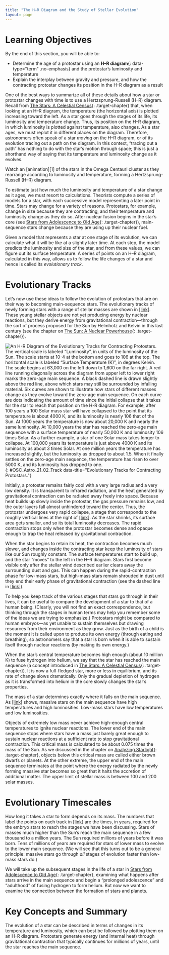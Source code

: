 ```yaml
---
title: "The H–R Diagram and the Study of Stellar Evolution"
layout: page
---
```



# Learning Objectives

By the end of this section, you will be able to:

* Determine the age of a protostar using an **H–R diagram**{: data-type="term" .no-emphasis} and the protostar’s luminosity and temperature
* Explain the interplay between gravity and pressure, and how the contracting protostar changes its position in the H–R diagram as a result

One of the best ways to summarize all of these details about how a star or protostar changes with time is to use a Hertzsprung-Russell (H–R) diagram. Recall from [The Stars: A Celestial Census](/m59897){: .target-chapter} that, when looking at an H–R diagram, the temperature (the horizontal axis) is plotted increasing toward the left. As a star goes through the stages of its life, its luminosity and temperature change. Thus, its position on the H–R diagram, in which luminosity is plotted against temperature, also changes. As a star ages, we must replot it in different places on the diagram. Therefore, astronomers often speak of a star *moving* on the H–R diagram, or of its evolution tracing out a path on the diagram. In this context, “tracing out a path” has nothing to do with the star’s motion through space; this is just a shorthand way of saying that its temperature and luminosity change as it evolves.

<div data-type="note" class="note astronomy link-to-learning" markdown="1">
Watch an [animation][1] of the stars in the Omega Centauri cluster as they rearrange according to luminosity and temperature, forming a Hertzsprung-Russell (H–R) diagram.

</div>

To estimate just how much the luminosity and temperature of a star change as it ages, we must resort to calculations. Theorists compute a series of models for a star, with each successive model representing a later point in time. Stars may change for a variety of reasons. Protostars, for example, change in size because they are contracting, and their temperature and luminosity change as they do so. After nuclear fusion begins in the star’s core (see [Stars from Adolescence to Old Age](/m59924){: .target-chapter}), main-sequence stars change because they are using up their nuclear fuel.

Given a model that represents a star at one stage of its evolution, we can calculate what it will be like at a slightly later time. At each step, the model predicts the luminosity and size of the star, and from these values, we can figure out its surface temperature. A series of points on an H–R diagram, calculated in this way, allows us to follow the life changes of a star and hence is called its *evolutionary track*.

# Evolutionary Tracks

Let’s now use these ideas to follow the evolution of protostars that are on their way to becoming main-sequence stars. The evolutionary tracks of newly forming stars with a range of stellar masses are shown in [\[link\]](#OSC_Astro_21_02_Track). These young stellar objects are not yet producing energy by nuclear reactions, but they derive energy from gravitational contraction—through the sort of process proposed for the Sun by Helmhotz and Kelvin in this last century (see the chapter on [The Sun: A Nuclear Powerhouse](/m59880){: .target-chapter}).

 ![An H-R Diagram of the Evolutionary Tracks for Contracting Protostars. The vertical scale is labeled &#x201C;Luminosity&#x201D;, in units of the luminosity of the Sun. The scale starts at 10-4 at the bottom and goes to 106 at the top. The horizontal scale is labeled &#x201C;Surface Temperature (K)&#x201D;, in degrees Kelvin. The scale begins at 63,000 on the left down to 1,600 on the far right. A red line running diagonally across the diagram from upper left to lower right marks the zero-age main sequence. A black dashed line is drawn slightly above the red line, above which stars may still be surrounded by infalling material. Six curves are shown to illustrate how stars of different masses change as they evolve toward the zero-age main sequence. On each curve are dots indicating the amount of time since the initial collapse that it takes for the star to reach that position on the H-R diagram. For example, after 100 years a 100 Solar mass star will have collapsed to the point that its temperature is about 4000 K, and its luminosity is nearly 106 that of the Sun. At 1000 years the temperature is now about 20,000 K and nearly the same luminosity. At 10,000 years the star has reached the zero-age main sequence with a surface temperature of nearly 50,000 K and luminosity 106 times Solar. As a further example, a star of one Solar mass takes longer to collapse. At 100,000 years its temperature is just above 4000 K and its luminosity as about 3 times Solar. At one million years the temperature has increased slightly, but the luminosity as dropped to about 1.5. When it finally settles on the zero-age main sequence, the temperature has risen to over 5000 K, and its luminosity has dropped to one.](../resources/OSC_Astro_21_02_Track.jpg "Tracks are plotted on the H&#x2013;R diagram to show how stars of different masses change during the early parts of their lives. The number next to each dark point on a track is the rough number of years it takes an embryo star to reach that stage (the numbers are the result of computer models and are therefore not well known). Note that the surface temperature (K) on the horizontal axis increases toward the left. You can see that the more mass a star has, the shorter time it takes to go through each stage. Stars above the dashed line are typically still surrounded by infalling material and are hidden by it."){: #OSC_Astro_21_02_Track data-title="Evolutionary Tracks for Contracting Protostars."}

Initially, a protostar remains fairly cool with a very large radius and a very low density. It is transparent to infrared radiation, and the heat generated by gravitational contraction can be radiated away freely into space. Because heat builds up slowly inside the protostar, the gas pressure remains low, and the outer layers fall almost unhindered toward the center. Thus, the protostar undergoes very rapid collapse, a stage that corresponds to the roughly vertical lines at the right of [\[link\]](#OSC_Astro_21_02_Track). As the star shrinks, its surface area gets smaller, and so its total luminosity decreases. The rapid contraction stops only when the protostar becomes dense and opaque enough to trap the heat released by gravitational contraction.

When the star begins to retain its heat, the contraction becomes much slower, and changes inside the contracting star keep the luminosity of stars like our Sun roughly constant. The surface temperatures start to build up, and the star “moves” to the left in the H–R diagram. Stars first become visible only after the stellar wind described earlier clears away the surrounding dust and gas. This can happen during the rapid-contraction phase for low-mass stars, but high-mass stars remain shrouded in dust until they end their early phase of gravitational contraction (see the dashed line in [\[link\]](#OSC_Astro_21_02_Track)).

To help you keep track of the various stages that stars go through in their lives, it can be useful to compare the development of a star to that of a human being. (Clearly, you will not find an exact correspondence, but thinking through the stages in human terms may help you remember some of the ideas we are trying to emphasize.) Protostars might be compared to human embryos—as yet unable to sustain themselves but drawing resources from their environment as they grow. Just as the birth of a child is the moment it is called upon to produce its own energy (through eating and breathing), so astronomers say that a star is born when it is able to sustain itself through nuclear reactions (by making its own energy.)

When the star’s central temperature becomes high enough (about 10 million K) to fuse hydrogen into helium, we say that the star has reached the main sequence (a concept introduced in [The Stars: A Celestial Census](/m59897){: .target-chapter}). It is now a full-fledged star, more or less in equilibrium, and its rate of change slows dramatically. Only the gradual depletion of hydrogen as it is transformed into helium in the core slowly changes the star’s properties.

The mass of a star determines exactly where it falls on the main sequence. As [\[link\]](#OSC_Astro_21_02_Track) shows, massive stars on the main sequence have high temperatures and high luminosities. Low-mass stars have low temperatures and low luminosities.

Objects of extremely low mass never achieve high-enough central temperatures to ignite nuclear reactions. The lower end of the main sequence stops where stars have a mass just barely great enough to sustain nuclear reactions at a sufficient rate to stop gravitational contraction. This critical mass is calculated to be about 0.075 times the mass of the Sun. As we discussed in the chapter on [Analyzing Starlight](/m59889){: .target-chapter}, objects below this critical mass are called either brown dwarfs or planets. At the other extreme, the upper end of the main sequence terminates at the point where the energy radiated by the newly forming massive star becomes so great that it halts the accretion of additional matter. The upper limit of stellar mass is between 100 and 200 solar masses.

# Evolutionary Timescales

How long it takes a star to form depends on its mass. The numbers that label the points on each track in [\[link\]](#OSC_Astro_21_02_Track) are the times, in years, required for the embryo stars to reach the stages we have been discussing. Stars of masses much higher than the Sun’s reach the main sequence in a few thousand to a million years. The Sun required millions of years before it was born. Tens of millions of years are required for stars of lower mass to evolve to the lower main sequence. (We will see that this turns out to be a general principle: massive stars go through *all* stages of evolution faster than low-mass stars do.)

We will take up the subsequent stages in the life of a star in [Stars from Adolescence to Old Age](/m59924){: .target-chapter}, examining what happens after stars arrive in the main sequence and begin a “prolonged adolescence” and “adulthood” of fusing hydrogen to form helium. But now we want to examine the connection between the formation of stars and planets.

# Key Concepts and Summary

The evolution of a star can be described in terms of changes in its temperature and luminosity, which can best be followed by plotting them on an H–R diagram. Protostars generate energy (and internal heat) through gravitational contraction that typically continues for millions of years, until the star reaches the main sequence.



[1]: https://openstaxcollege.org/l/30aniomelen
